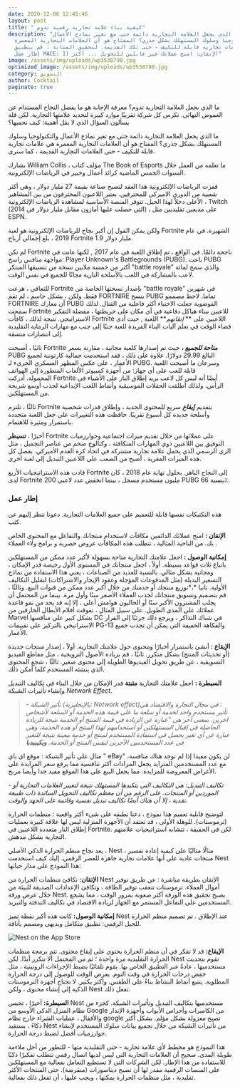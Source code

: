 ```yaml
---
date: 2020-12-06 12:45:46
layout: post
title: " كيفية بناء علامة تجارية رقمية تدوم"
description: "ما الذي يجعل العلامة التجارية دائمة حتى مع تغير نماذج الأعمال
  والتكنولوجيا وسلوك المستهلك بشكل جذري؟ المفتاح هو أن العلامات التجارية المعمرة
  هي علامات تجارية قابلة للتكيف - حتى تلك القديمة. لتحقيق المتانة ، قم بتطبيق
  إطار عمل MACE: 1) الإتقان: امنح عملائك غير قابلين للتحويل ... أكثر"
image: /assets/img/uploads/wp3538790.jpg
optimized_image: /assets/img/uploads/wp3538790.jpg
category: التسويق
author: Cocktail
paginate: true
---
```

ما الذي يجعل العلامة التجارية تدوم؟ معرفة الإجابة هو ما يفصل النجاح المستدام عن الغموض النهائي. تكرس كل شركة تقريبًا موارد كبيرة لتحديد علامتها التجارية. لكن قلة يسألون السؤال الذي لا يقل أهمية: كيف نحميها؟

ما الذي يجعل العلامة التجارية دائمة حتى مع تغير نماذج الأعمال والتكنولوجيا وسلوك المستهلك بشكل جذري؟ المفتاح هو أن العلامات التجارية المعمرة هي علامات تجارية قابلة للتكيف - حتى العلامات التجارية القديمة ، كما سنرى.

يشارك William Collis ، مؤلف كتاب The Book of Esports ما تعلمه من العمل خلال السنوات الخمس الماضية كرائد أعمال وخبير في الرياضات الإلكترونية. 

قفزت الرياضات الإلكترونية هذا العقد لتصبح صناعة بقيمة 27 مليار دولار ، وهي أكثر شعبية من الدوري الاميركي للمحترفين. يعتبر اللاعبون المحترفون من بين المشاهير الأعلى دخلاً لهذا الجيل. تتوفر المنصة الأساسية لمشاهدة الرياضات الإلكترونية ، Twitch (التي حصلت عليها أمازون مقابل مليار دولار في 2014) ، على مذيعين تقليديين مثل ESPN.

ولكن يمكن القول إن أكبر نجاح للرياضات الإلكترونية هو لعبة Fortnite الشهيرة. في عام 2019 ، بلغ إجمالي أرباح Fortnite 1.9 مليار دولار.

لم تكن Fortnite ناجحة دائمًا. في الواقع ، تم إطلاق اللعبة في عام 2017 , لكنها عانت في مواجهة منافس راسخ: Player Unknown's Battlegrounds (PUBG). باعت PUBG أكثر من خمسة ملايين نسخة من تنسيقها المبتكر "battle royale" والذي سمح لمائة لاعب بالمشاركة في اللعب بالأسلحة النارية مجانًا للجميع في نفس الوقت.

للتعافي ، هرعت Fortnite بإصدار نسختها الخاصة من "battle royale" في شهرين فقط. ولكن ، بشكل حاسم ، لم تقم FORTNIRE بنسخ PUBG تماما. لاحظ مصممو FORTNIRE أن معارك PUBG الفوضوية جعلت الاختباء أكثر فاعلية من القتال. لذلك سمحت Fortnite للاعبين ببناء هياكل دفاعية في أي مكان على خريطتها ، مفضلة التفكير الاستراتيجي. نتيجة لذلك ، كافأت Fortnite اللاعبين على ** *إتقانهم*** اللعبة , حيث أدى قضاء الوقت في تعلم آليات البناء الفريدة للعبة جنبًا إلى جنب مع مهارات الرماية التقليدية إلى انتصارات متسقة.

ثانيًا ، أصبحت Fortnite ***متاحة للجميع* ،** حيث تم إصدارها كلعبة مجانية ، مقارنة بسعر PUBG البالغ 29.99 دولارًا. علاوة على ذلك ، فقد استخدمت جمالية كارتونية لجميع الأعمار ، على عكس المظهر العسكري الجريء لـ PUBG. وسرعان ما أصبحت اللعبة قابلة للعب على أي جهاز: من أجهزة كمبيوتر الألعاب المتطورة إلى الهواتف المحمولة. أدركت Fortnite أيضًا أنه ليس كل لاعب يريد إطلاق النار على الأشياء في الرأس، ولذلك أطلقت الحفلات الموسيقية وأنماط اللعب الإبداعية لجذب أوسع شريحة من المستهلكين.

ثالثًا ، تلتزم Fortnite بتقديم ***إيقاع*** سريع للمحتوى الجديد ، وإطلاق قدرات شخصية وأسلحة جديدة كل أسبوع تقريبًا. حافظت هذه التغييرات على جعل اللعبة متجددة باستمرار ومثيرة للاهتمام.

أخيرًا ، **تسيطر** Fortnite على عملائها من خلال تقديم ميزات اجتماعية وخوارزميات التوفيق بين اللاعبين ذوي المهارات المتكافئة ، وكتالوج ضخم من عناصر التجميل ، مثل الزي الرسمي الذي يحمل علامة تجارية مشتركة في اتحاد كرة القدم الأميركي. بفضل كل هذه الميزات المغرية ، أصبح من الصعب على اللاعبين التبديل إلى لعبة أخرى.

قادت هذه الاستراتيجيات الأربع Fortnite إلى النجاح الباهر. بحلول نهاية عام 2018 ، كان لدى Fortnite 200 مليون مستخدم مسجل ، بينما انخفض عدد لاعبي PUBG بنسبة 66٪.

### **إطار عمل** 

هذه التكتيكات نفسها قابلة للتعميم على جميع العلامات التجارية. دعونا ننظر إليهم عن كثب.

**الإتقان :** امنح عملائك الدائمين مكافآت لاستخدام منتجاتك والتفاعل مع المحتوى الخاص بك. من الناحية المثالية ، تتطلب هذه المكافآت عروض حصرية و برامج ولاء العملاء . 

**إمكانية الوصول :** اجعل علامتك التجارية متاحة بسهولة لأكبر عدد ممكن من المستهلكين باتباع ثلاث قواعد بسيطة. أولاً ، اجعل منتجاتك في المستوى الأول رخيصة قدر الإمكان ، ومجانية بشكل مثالي. بالنسبة للعديد من الصناعات ، يعني هذا الاستفادة من نماذج التسعير البديلة (مثل المدفوعات المؤجلة وعقود الإيجار والاشتراكات) لتقليل التكاليف الأولية. ثانيا *،*توزيع منتجك أو خدمتك من خلال أكبر عدد ممكن من قنوات البيع. وثالثًا ، قم بتصميم وتسويق منتجاتك لجذب العملاء الأصغر سنًا وأول مرة. بينما من المحتمل أن يجلب المشترون الأكبر سنًا أو الحاليون هوامش أعلى ، إلا إنه قد يحد من نمو قاعدة عملائك على المدى الطويل. على سبيل المثال ، تفوقت أفلام الأبطال الخارقين من Marvel بشكل كبير على منافسها DC في شباك التذاكر ، ويرجع ذلك جزئيًا إلى القرار الاستراتيجي بالتركيز على تقييمات PG-13 والفكاهة الخفيفة التي يمكن أن تجذب جميع الأعمار.

**الإيقاع :** أنشئ باستمرار أخبارًا ومحتوى حول علامتك التجارية. أولاً ، إصدار منتجات جديدة (أو تحديثات المنتج) بشكل متكرر. ثانيًا ، قم بزيادة الأصول الترويجية ، مثل مقاطع الفيديو التسويقية ، عن طريق تحويل الفيديوها الطويلة إلى محتوى صغير. ثالثًا ، شجع المحتوى الذي ينشئه المستخدم كلما أمكن ذلك.

**السيطرة :** اجعل علامتك التجارية **مثبتة** قدر الإمكان من خلال البناء في تكاليف التبديل وإنشاء تأثيرات الشبكة *Network Effect*. 

> *\- تأثير الشبكة (بالإنجليزية: Network effect)‏ : في مجال التجارة والاقتصاد هي تأثير مستخدم واحد لخدمة أو سلعة ما على قيمة هذه الخدمة أو السلعة لأشخاص اخرين. بمعنى آخر هي "عبارة عن الزيادة في قيمة المنتج أو الخدمة نتيجة للزيادة الحاصلة في إقبال المستهلكين أو استخدامهم لهذا المنتج أو هذه الخدمة، وهي عبارة عن أي تغير يحصل في استفادة المستخدم لمنتج أو خدمة معينة نتيجة للتغير في عدد المستخدمين الآخرين لنفس المنتج أو الخدمة.                                                                                                                **ويكيبيديا***

مثال على تأثير الشبكة : موقع اي باي " eBay" لن يكون مفيدا إذا لم توجد هناك منافسة، مع عدد المستخدمين المتزايد يجعل المزادات أكثر تنافسية مما يرفع سعر المزايدة على الأغراض المعروضة للمزايدة. مما يجعل البيع على هذا الموقع مفيد جدا وأيضا مربح.

*\- تكاليف التبديل:  هي التكاليف التي يتكبدها المستهلك نتيجة لتغيير العلامات التجارية أو الموردين أو المنتجات. على الرغم من أن معظم تكاليف التحويل السائدة ذات طبيعة نقدية ، إلا أن هناك أيضًا تكاليف تبديل نفسية وقائمة على الجهد والوقت.*

لتوضيح قابلية تعميم هذا نموذج ، دعنا نطبقه على شيء أكثر واقعية : منظمات الحرارة (ترموستات). للوهلة الأولى ، قد تعتقد أن الأجهزة المنزلية ليس لها علاقة كبيرة بعمليات إطلاق النار متعددة اللاعبين في Fortnite. لكن في الحقيقة ، تتشابه استراتيجيات علامتهم التجارية بشكل مدهش.

يعد نجاح منظم الحرارة الذكي الأصلي ، Nest ، مثالًا مثاليًا على كيفية إعادة تفسير منتجات عادية على أنها علامات تجارية جاهزة  للعصر الرقمي. إليك كيف استخدمت Nest هذا النموذج على مدار حياتها:

**الإتقان:** تكافئ منظمات الحرارة من Nest الإتقان بطريقة مباشرة : عن طريق توفير أموال العملاء. ترموستات تتعقب توفير الطاقة ، وتكافئ الإعدادات الصديقة للبيئة من خلال عرض ورقة Nest. يصبح تحقيق هذه الورقة أكثر صعوبة بمرور الوقت ، مما يشجع المستخدمين على التفاعل المستمر مع الجهاز لزيادة الاقتصاد في تكاليف التدفئة والتبريد.

**إمكانية الوصول:** كانت هذه أكبر نقطة تميز Nest عند الإطلاق *.* تم تصميم منظم الحرارة للجيل الرقمي: تطبيق متكامل وبديهي ومصمم بأناقة.

![Nest on the App Store](https://is1-ssl.mzstatic.com/image/thumb/Purple113/v4/b2/4d/e6/b24de6aa-e7f4-7b72-9629-872bb9636854/pr_source.png/300x0w.jpg)

**الإيقاع:** قد لا تفكر في أن منظم الحرارة يحتوي على إيقاع محتوى. تتم برمجة منظمات الحرارة التقليدية مرة واحدة ؛ ثم من المحتمل ألا تتكرر أبدًا. لكن Nest تقوم بتحديث مستخدميها ، عادةً عبر التطبيق الخاص بها. يقوم تلقائيًا بضبط الإجراءات الروتينية ، مثل خفض درجات الحرارة في وقت النوم. يعرض الوقت للوصول إلى درجة الحرارة المطلوبة. يتتبع أنماط النشاط بناءً على الطقس. وأكثر بكثير. لا تحتاج أجهزة الترموستات الذكية إلى إنشاء محتوى ، ولكن Nest تفعل ذلك.

**السيطرة:** أخيرًا ، تحبس Nest مستخدميها بتكاليف التبديل وتأثيرات الشبكة. كجزء من نظام المنزل الذكي الأوسع من Google من الكاميرات وأجراس الأبواب وأجهزة الإنذار والأقفال ، عمليات الشراء خارج نظام google تصبح معزولة بشكل مؤلم. بشكل أكثر ذكاءً ، يستفيد Nest من تأثيرات الشبكة من خلال تجميع بيانات سلوك المستخدم لإنشاء خوارزميات أفضل لضبط درجة الحرارة.

هذا النموذج هو مخطط لأي علامة تجارية - حتى التقليدية منها - للتطور من أجل ملاءمة طويلة المدى. صحيح أن العلامات التجارية التي ليس لديها اتصال رقمي تتطلب تفكيرًا ذكيًا للاستفادة من هذا الإطار. لكن الشركات التي لا تستطيع التعامل بفعالية مع المستهلكين على المنصات الرقمية مقدر لها أن تصبح ديناصورات (منقرضة). حتى المنتجات الأكثر تقليدية ، مثل منظمات الحرارة يمكنها ، ويجب عليها ، أن تفعل ذلك بفعالية.